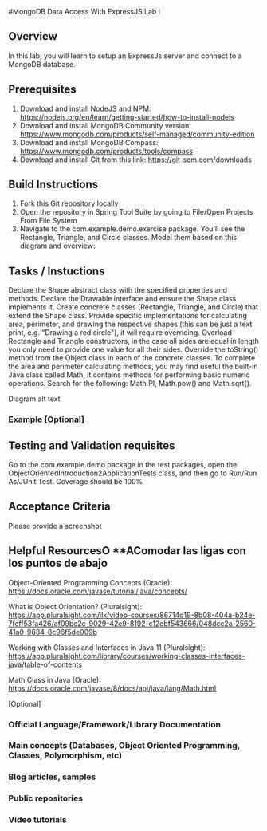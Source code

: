 

#MongoDB Data Access With ExpressJS Lab I

## Overview
In this lab, you will learn to setup an ExpressJs server and connect to a MongoDB database.

## Prerequisites

1. Download and install NodeJS and NPM: https://nodejs.org/en/learn/getting-started/how-to-install-nodejs
2. Download and install MongoDB Community version: https://www.mongodb.com/products/self-managed/community-edition
3. Download and install MongoDB Compass: https://www.mongodb.com/products/tools/compass
4. Download and install Git from this link: https://git-scm.com/downloads

## Build Instructions
1. Fork this Git repository locally
2. Open the repository in Spring Tool Suite by going to File/Open Projects From File System
3. Navigate to the com.example.demo.exercise package. You'll see the Rectangle, Triangle, and Circle classes. Model them based on this diagram and overview:

## Tasks / Instuctions
Declare the Shape abstract class with the specified properties and methods.
Declare the Drawable interface and ensure the Shape class implements it.
Create concrete classes (Rectangle, Triangle, and Circle) that extend the Shape class. Provide specific implementations for calculating area, perimeter, and drawing the respective shapes (this can be just a text print, e.g. "Drawing a red circle"), it will require overriding.
Overload Rectangle and Triangle constructors, in the case all sides are equal in length you only need to provide one value for all their sides.
Override the toString() method from the Object class in each of the concrete classes.
To complete the area and perimeter calculating methods, you may find useful the built-in Java class called Math, it contains methods for performing basic numeric operations. Search for the following: Math.PI, Math.pow() and Math.sqrt().

Diagram
alt text


### Example [Optional]

## Testing and Validation requisites
Go to the com.example.demo package in the test packages, open the ObjectOrientedIntroduction2ApplicationTests class, and then go to Run/Run As/JUnit Test.
Coverage should be 100%

## Acceptance Criteria
Please provide a screenshot

## Helpful ResourcesO  **AComodar las ligas con los puntos de abajo
Object-Oriented Programming Concepts (Oracle): https://docs.oracle.com/javase/tutorial/java/concepts/

What is Object Orientation? (Pluralsight): https://app.pluralsight.com/ilx/video-courses/86714d19-8b08-404a-b24e-7fcff53fa426/af09bc2c-9029-42e9-8192-c12ebf543666/048dcc2a-2560-41a0-9884-8c96f5de009b

Working with Classes and Interfaces in Java 11 (Pluralsight): https://app.pluralsight.com/library/courses/working-classes-interfaces-java/table-of-contents

Math Class in Java (Oracle): https://docs.oracle.com/javase/8/docs/api/java/lang/Math.html

[Optional]
### Official Language/Framework/Library Documentation 
### Main concepts (Databases, Object Oriented Programming, Classes, Polymorphism, etc)
### Blog articles, samples
### Public repositories
### Video tutorials
 
